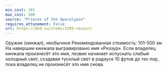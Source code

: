 ```yaml
---
min_cost: 101
max_cost: 500
source: "Princes of the Apocalypse"
requires_attunement: False
url: https://dnd.su/items/2393-reszur/
---
```


Оружие (кинжал), необычное
Рекомендованная стоимость: 101-500 зм
На навершии кинжала выгравировано имя «Реззур». Если владелец кинжала произнесёт это имя, лезвие начинает испускать слабый холодный свет, создавая тусклый свет в радиусе 10 футов до тех пор, пока владелец не произнесёт это имя снова.